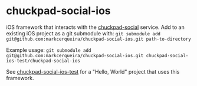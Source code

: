 # chuckpad-social-ios

iOS framework that interacts with the [chuckpad-social][1] service. Add to an existing iOS project as a git submodule with: ```git submodule add git@github.com:markcerqueira/chuckpad-social-ios.git path-to-directory```

Example usage: ```git submodule add git@github.com:markcerqueira/chuckpad-social-ios.git chuckpad-social-ios-test/chuckpad-social-ios```

See [chuckpad-social-ios-test][2] for a "Hello, World" project that uses this framework.

[1]: https://github.com/markcerqueira/chuckpad-social
[2]: https://github.com/markcerqueira/chuckpad-social-ios-test
